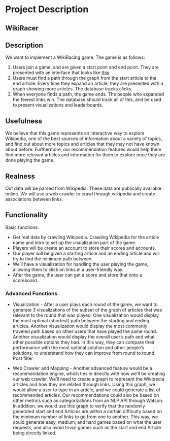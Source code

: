 # Project Description

## WikiRacer

## Description

We want to implement a WikiRacing game.  The game is as follows:
1. Users join a game, and are given a start point and end point.  They are presented with an interface that looks like [this](https://luke.deentaylor.com/wikipedia/).
2. Users must find a path through the graph from the start article to the end article.  Every time they expand an article, they are presented with a graph showing more articles.  The database tracks clicks.
3. When everyone finds a path, the game ends.  The people who expanded the fewest links win.
The database should track all of this, and be used to present visualizations and leaderboards.

## Usefulness

We believe that this game represents an interactive way to explore Wikipedia, one of the best sources of information about a variety of topics, and find out about more topics and articles that they may not have known about before. Furthermore, our recommendation features would help them find more relevant articles and information for them to explore once they are done playing the game.

## Realness

Out data will be parsed from Wikipedia. These data are publically available online. We will use a web crawler to crawl through wikipedia and create associations between links.

## Functionality
Basic functions:

- Get real data by crawling Wikipedia. Crawling Wikipedia for the article name and intro to set up the visualization part of the game.
- Players will be create an account to store their scores and accounts.
- Our player will be given a starting article and an ending article and will try to find the minimum path between.
- We’ll have a visualization for handling the user playing the game, allowing them to click on links in a user-friendly way.
- After the game, the user can get a score and store that onto a scoreboard. 

### Advanced Functions
- Visualization - After a user plays each round of the game, we want to generate 3 visualizations of the subset of the graph of articles that was relevant to the round that was played. One visualization would display the most optimal (shortest) path between the starting and ending articles. Another visualization would display the most commonly traveled path based on other users that have played the same round. Another visualization would display the overall user’s path and what other possible options they had. In this way, they can compare their performance with the most optimal solution and other people’s solutions, to understand how they can improve from round to round.
Post filter

- Web Crawler and Mapping - Another advanced feature would be a recommendation engine, which ties in directly with how we’ll be creating our web crawler. We’ll need to create a graph to represent the Wikipedia articles and how they are related through links. Using this graph, we would allow a user to type in an article, and we could generate a list of recommended articles. Our recommendations could also be based on other metrics such as categorizations from an NLP API through Watson. In addition, we would use this graph to verify that the randomly generated start and end Articles are within a certain difficulty based on the minimum number of links to go from one to another. This way, we could generate easy, medium, and hard games based on what the user requests, and also avoid trivial games such as the start and end Article being directly linked.
